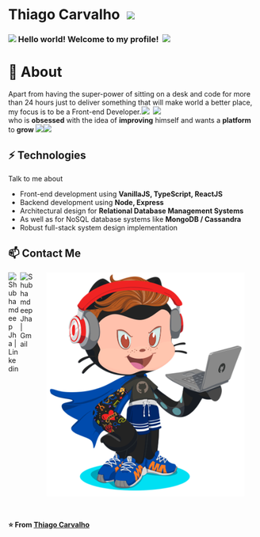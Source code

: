 # Thiago Carvalho &nbsp;<img src="https://github.com/TheDudeThatCode/TheDudeThatCode/blob/master/Assets/Mario_Hello_Big.gif" width="30px">

### <img src="https://github.com/TheDudeThatCode/TheDudeThatCode/blob/master/Assets/Hi.gif" width="29px"> Hello world! Welcome to my profile! &nbsp;<img src="https://github.com/TheDudeThatCode/TheDudeThatCode/blob/master/Assets/Earth.gif" width="24px">

# 🧐 About
Apart from having the super-power of sitting on a desk and code for more than 24 hours just to deliver something that will make world a better place, my focus is to be a Front-end Developer.<img src="https://github.com/TheDudeThatCode/TheDudeThatCode/blob/master/Assets/Developer.gif" width="30px"> &nbsp;<img src="https://github.com/TheDudeThatCode/TheDudeThatCode/blob/master/Assets/Designer.gif" width="36px"><br>who is <b>obsessed</b>
    with the idea of <b>improving</b> himself and wants a <b>platform</b> to 
    <b>grow</b> <img src="https://github.com/TheDudeThatCode/TheDudeThatCode/blob/master/Assets/Rocket.gif" width="18px"><img src="https://github.com/TheDudeThatCode/TheDudeThatCode/blob/master/Assets/Medal.gif" width="20px">

## ⚡ Technologies
Talk to me about
- Front-end development using **VanillaJS, TypeScript, ReactJS**
- Backend development using **Node, Express**
- Architectural design for **Relational Database Management Systems** 
- As well as for NoSQL database systems like **MongoDB / Cassandra**
- Robust full-stack system design implementation

## 📫 Contact Me


<p>
  <a href="https://in.linkedin.com/in/thiagocarvalhofrontend/">
    <img align="left" alt="Shubhamdeep Jha | Linkedin" width="24px" src="https://github.com/TheDudeThatCode/TheDudeThatCode/blob/master/Assets/Linkedin.svg" />
  </a>
   <a href="mailto:thiagotcs.dev@gmail.com">
    <img align="left" alt="Shubhamdeep Jha | Gmail" width="26px" src="https://github.com/TheDudeThatCode/TheDudeThatCode/blob/master/Assets/Gmail.svg" />
  </a>
</p>
<p align="center">
<img width="400px" src="https://github.com/thiagotcs/desafio-api-compasso-uol/blob/master/public/images/Octocat_Carvalho.png" />
</p>    
<br>


**⭐️ From [Thiago Carvalho](https://github.com/thiagotcs/thiagotcs)**

